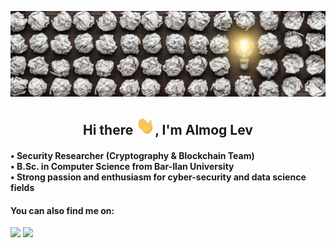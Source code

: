 ![](innovation.jpg)

<html>
<h2 align="center">Hi there <img src="https://raw.githubusercontent.com/ABSphreak/ABSphreak/master/gifs/Hi.gif" width="30px">, I'm Almog Lev</h2>
<h4 align="left">
• Security Researcher (Cryptography & Blockchain Team)<br>
• B.Sc. in Computer Science from Bar-Ilan University<br>
• Strong passion and enthusiasm for cyber-security and data science fields
</h4>
<h4 align="left">You can also find me on:</h4>
<a href="https://www.linkedin.com/in/almoglev" target="_blank"><img src="https://img.shields.io/badge/-LinkedIn-0077B5?style=for-the-badge&logo=Linkedin&logoColor=white"/></a>
<a href="mailto:almoglev3@gmail.com" target="_blank" rel="noreferrer"><img src="https://img.shields.io/badge/-EMail-blue?style=for-the-badge&logo=icloud" /></a>

</html>
